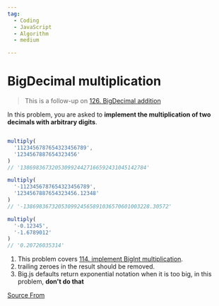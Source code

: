 ```yaml
---
tag:
  - Coding
  - JavaScript
  - Algorithm
  - medium

---
```

  
# BigDecimal multiplication

> This is a follow-up on [126\. BigDecimal addition](https://bigfrontend.dev/problem/decimal-addition)

In this problem, you are asked to **implement the multiplication of two decimals with arbitrary digits**.

```js

multiply(
  '1123456787654323456789', 
  '1234567887654323456'
)
// '1386983673205309924427166592431045142784'

multiply(
  '-1123456787654323456789', 
  '1234567887654323456.12348'
)
// '-1386983673205309924565891036570601003228.30572'

multiply(
  '-0.12345', 
  '-1.6789012'
)
// '0.20726035314'
```

1.  This problem covers [114\. implement BigInt multiplication](https://bigfrontend.dev/problem/implement-BigInt-multiplication).
2.  trailing zeroes in the result should be removed.
3.  Big.js defaults return exponential notation when it is too big, in this problem, **don't do that**


[Source From](https://bigfrontend.dev/problem/bigdecimal-multiplication)

  